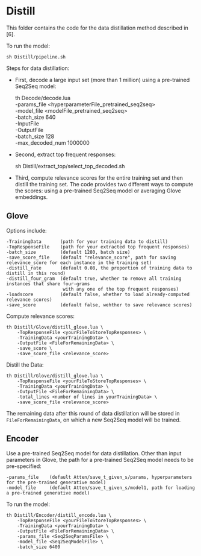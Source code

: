 # Distill

This folder contains the code for the data distillation method described in [6].

To run the model:

    sh Distill/pipeline.sh

Steps for data distillation:

* First, decode a large input set (more than 1 million) using a pre-trained Seq2Seq model:


    th Decode/decode.lua \
        -params_file <hyperparameterFile_pretrained_seq2seq> \
        -model_file <modelFile_pretrained_seq2seq> \
        -batch_size 640 \
        -InputFile <yourTrainingData> \
        -OutputFile <yourDecodingOutputFile> \
        -batch_size 128 \
        -max_decoded_num 1000000

* Second, extract top frequent responses:


    sh Distill/extract_top/select_top_decoded.sh <yourDecodingOutputFile> <yourFileToStoreTopResponses>

* Third, compute relevance scores for the entire training set and then distill the training set.
The code provides two different ways to compute the scores: using a pre-trained Seq2Seq model or averaging Glove embeddings.

## Glove

Options include:

    -TrainingData       (path for your training data to distill)
    -TopResponseFile    (path for your extracted top frequent responses)
    -batch_size         (default 1280, batch size)
    -save_score_file    (default "relevance_score", path for saving relevance_score for each instance in the training set)
    -distill_rate       (default 0.08, the proportion of training data to distill in this round)
    -distill_four_gram  (default true, whether to remove all training instances that share four-grams
                         with any one of the top frequent responses)
    -loadscore          (default false, whether to load already-computed relevance scores)
    -save_score         (default false, wehther to save relevance scores)

Compute relevance scores:

    th Distill/Glove/distill_glove.lua \
        -TopResponseFile <yourFileToStoreTopResponses> \
        -TrainingData <yourTrainingData> \
        -OutputFile <FileForRemainingData> \
        -save_score \
        -save_score_file <relevance_score>

Distill the Data:

    th Distill/Glove/distill_glove.lua \
        -TopResponseFile <yourFileToStoreTopResponses> \
        -TrainingData <yourTrainingData> \
        -OutputFile <FileForRemainingData> \
        -total_lines <number of lines in yourTrainingData> \
        -save_score_file <relevance_score>

The remaining data after this round of data distillation will be stored in ``FileForRemainingData``,
on which a new Seq2Seq model will be trained.

## Encoder

Use a pre-trained Seq2Seq model for data distillation.
Other than input parameters in Glove, the path for a pre-trained Seq2Seq model needs to be pre-specified:

    -params_file    (default Atten/save_t_given_s/params, hyperparameters for the pre-trained generative model)
    -model_file     (default Atten/save_t_given_s/model1, path for loading a pre-trained generative model)

To run the model:

    th Distill/Encoder/distill_encode.lua \
        -TopResponseFile <yourFileToStoreTopResponses> \
        -TrainingData <yourTrainingData> \
        -OutputFile <FileForRemainingData> \
        -params_file <Seq2SeqParamsFile> \
        -model_file <Seq2SeqModelFile> \
        -batch_size 6400
